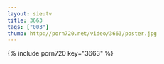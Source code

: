 ```yaml
--- 
layout: sieutv
title: 3663
tags: ["003"]
thumb: http://porn720.net/video/3663/poster.jpg
---
```

{% include porn720 key="3663" %} 
